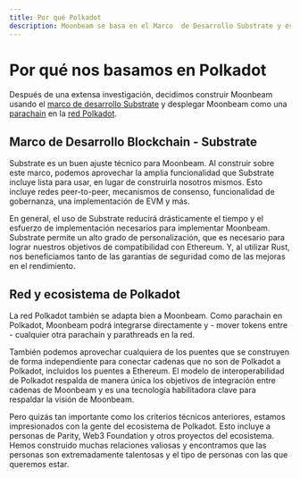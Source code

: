 ```yaml
---
title: Por qué Polkadot
description: Moonbeam se basa en el Marco  de Desarrollo Substrate y está conectado a la red Polkadot, lo que le da velocidad y seguridad a la plataforma.
---
```

# Por qué nos basamos en Polkadot

Después de una extensa investigación, decidimos construir Moonbeam usando el [marco de desarrollo Substrate](/resources/glossary/#substrate) y desplegar Moonbeam como una [parachain](/resources/glossary/#parachains) en la [red Polkadot](/resources/glossary/#polkadot).


## Marco de Desarrollo Blockchain - Substrate

Substrate  es un buen ajuste técnico para Moonbeam. Al construir sobre este marco, podemos aprovechar la amplia funcionalidad que Substrate incluye lista para usar, en lugar de construirla nosotros mismos. Esto incluye redes peer-to-peer, mecanismos de consenso, funcionalidad de gobernanza, una implementación de EVM y más.

En general, el uso de Substrate reducirá drásticamente el tiempo y el esfuerzo de implementación necesarios para implementar Moonbeam. Substrate permite un alto grado de personalización, que es necesario para lograr nuestros objetivos de compatibilidad con Ethereum. Y, al utilizar Rust, nos beneficiamos tanto de las garantías de seguridad como de las mejoras en el rendimiento.
 

## Red y ecosistema de Polkadot

La red Polkadot también se adapta bien a Moonbeam. Como parachain en Polkadot, Moonbeam podrá integrarse directamente y - mover tokens entre -  cualquier otra parachain y parathreads en la red.

También podemos aprovechar cualquiera de los puentes que se construyen de forma independiente para conectar cadenas que no son de Polkadot a Polkadot, incluidos los puentes a Ethereum. El modelo de interoperabilidad de Polkadot respalda de manera única los objetivos de integración entre cadenas de Moonbeam y es una tecnología habilitadora clave para respaldar la visión de Moonbeam.


Pero quizás tan importante como los criterios técnicos anteriores, estamos impresionados con la gente del ecosistema de Polkadot. Esto incluye a personas de Parity, Web3 Foundation y otros proyectos del ecosistema. Hemos construido muchas relaciones valiosas y encontramos que las personas son extremadamente talentosas y el tipo de personas con las que queremos estar.

